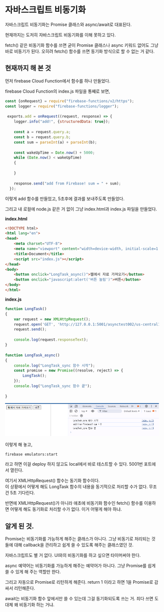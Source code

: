 # 자바스크립트 비동기화

자바스크립트 비동기화는 Promise 클래스와 async/await로 대표된다.

현재까지는 도저히 자바스크립트 비동기화를 이해 못하고 있다. 

fetch() 같은 비동기화 함수를 쓰면 굳이 Promise 클래스나 async 키워드 없어도 그냥 바로 비동기가 된다. 오히려 fetch() 함수를 쓰면 동기화 방식으로 할 수 없는 거 같다. 

## 현재까지 해 본 것

먼저 firebase Cloud Function에서 함수를 하나 만들었다. 

firebase Cloud Function의 index.js 파일을 통쨰로 보면, 

``` js
const {onRequest} = require("firebase-functions/v2/https");
const logger = require("firebase-functions/logger");

 exports.add = onRequest((request, response) => {
    logger.info("add!", {structuredData: true});

    const a = request.query.a;
    const b = request.query.b;
    const sum = parseInt(a) + parseInt(b);

    const wakeUpTime = Date.now() + 5000;
    while (Date.now() < wakeUpTime) 
    {

    }    

    response.send("add from Firebase! sum = " + sum);
  });
 ```

 이렇게 add 함수를 만들었고, 5초후에 결과를 보내주도록 만들었다. 

그리고 내 로컬에 node.js 같은 거 없이 그냥 index.html과 index.js 파일을 만들었다. 

**index.html**

``` html
<!DOCTYPE html>
<html lang="en">
<head>
    <meta charset="UTF-8">
    <meta name="viewport" content="width=device-width, initial-scale=1.0">
    <title>Document</title>
    <script src="index.js"></script>
</head>
<body>
    <button onclick="LongTask_async()">웹에서 자료 가져오기</button>
    <button onclick="javascript:alert('버튼 눌림')">버튼</button>
</body>
</html>
```

**index.js**
``` js
function LongTask()
{
    var request = new XMLHttpRequest();
    request.open('GET', 'http://127.0.0.1:5001/asynctest002/us-central1/add?a=1&b=7', false);
    request.send();

    console.log(request.responseText);
}  

function LongTask_async()
{
    console.log("LongTask_sync 함수 시작");
    const promise = new Promise((resolve, reject) => {
        LongTask(); 
    });
    console.log("LongTask_sync 함수 끝");
    
}
```

![](./img/20250110022105.png)

이렇게 해 놓고, 

```
firebase emulators:start
```

라고 하면 이걸 deploy 하지 않고도 local에서 바로 테스트할 수 있다. 
5001번 포트에서 열린다.

여기서 XMLHttpRequest() 함수는 동기화 함수이다.  
이 상황에서 어떻게 해도 LongTask 함수의 내용을 동기적으로 처리할 수가 없다. 무조건 5초 기다린다.

반면에 XMLHttpRequest()가 아니라 애초에 비동기화 함수인 fetch() 함수를 이용하면 어떻게 해도 동기화로 처리할 수가 없다. 이거 어떻게 해야 하냐. 


## 알게 된 것.
Promise는 비동기화를 가능하게 해주는 클래스가 아니다. 그냥 비동기로 처리되는 것들에 대해 callback을 관리하고 쉽게 쓸 수 있도록 해주는 클래스였던 것.

자바스크립트도 별 거 없다. UI와의 비동기화를 하고 싶으면 타이머써야 한다.


async 예약어는 비동기화를 가능하게 해주는 예약어가 아니다. 그냥 Promise를 쉽게 쓸 수 있게 해 주는 역할만 한다.

그리고 자동으로 Promise로 리턴하게 해준다. return 1 이라고 하면 1을 Promise로 감싸서 리턴해준다.

await는 비동기화 함수 앞에서만 쓸 수 있는데 그걸 동기화되도록 쓰는 거. 죄다 쓰면 도대체 왜 비동기화 하는 거냐.